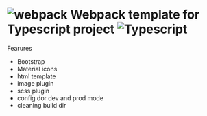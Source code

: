 # ![webpack](https://www.vectorlogo.zone/logos/js_webpack/js_webpack-icon.svg) Webpack template for Typescript project ![Typescript](https://www.vectorlogo.zone/logos/typescriptlang/typescriptlang-icon.svg) 
Fearures
* Bootstrap
* Material icons
* html template
* image plugin
* scss plugin
* config dor dev and prod mode
* cleaning build dir
